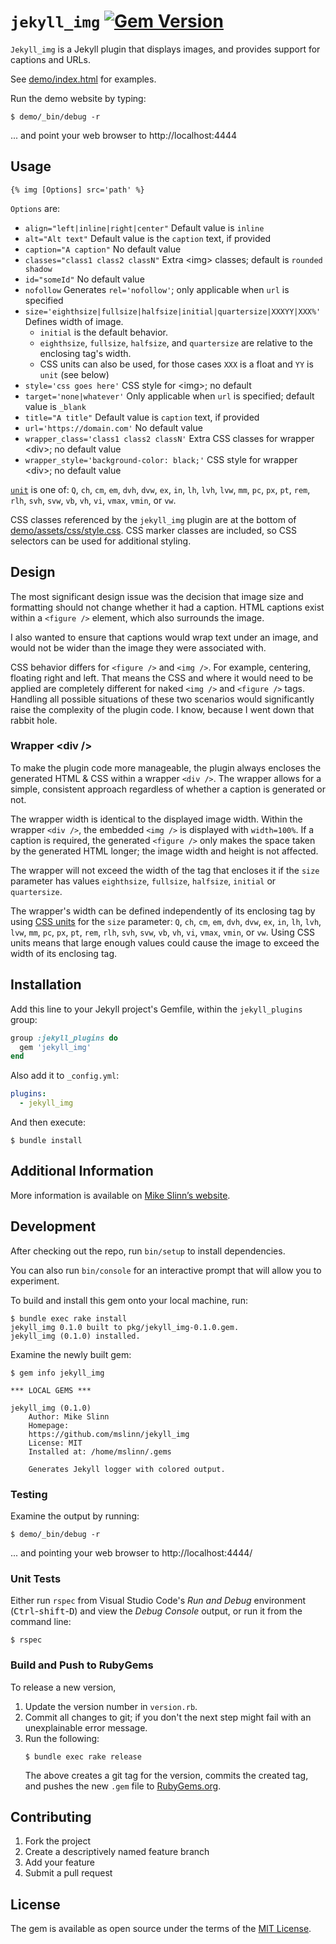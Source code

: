 `jekyll_img`
[![Gem Version](https://badge.fury.io/rb/jekyll_img.svg)](https://badge.fury.io/rb/jekyll_img)
===========

`Jekyll_img` is a Jekyll plugin that displays images,
and provides support for captions and URLs.

See [demo/index.html](demo/index.html) for examples.

Run the demo website by typing:
```shell
$ demo/_bin/debug -r
```
... and point your web browser to http://localhost:4444


## Usage
    {% img [Options] src='path' %}

`Options` are:

 - `align="left|inline|right|center"` Default value is `inline`
 - `alt="Alt text"` Default value is the `caption` text, if provided
 - `caption="A caption"` No default value
 - `classes="class1 class2 classN"` Extra &lt;img&gt; classes; default is `rounded shadow`
 - `id="someId"` No default value
 - `nofollow`  Generates `rel='nofollow'`; only applicable when `url` is specified
 - `size='eighthsize|fullsize|halfsize|initial|quartersize|XXXYY|XXX%'`
   Defines width of image.
   - `initial` is the default behavior.
   - `eighthsize`, `fullsize`, `halfsize`, and `quartersize` are relative to the enclosing tag's width.
   - CSS units can also be used, for those cases `XXX` is a float and `YY` is `unit` (see below)
 - `style='css goes here'` CSS style for &lt;img&gt;; no default
 - `target='none|whatever'` Only applicable when `url` is specified; default value is `_blank`
 - `title="A title"` Default value is `caption` text, if provided
 - `url='https://domain.com'` No default value
 - `wrapper_class='class1 class2 classN'` Extra CSS classes for wrapper &lt;div&gt;; no default value
 - `wrapper_style='background-color: black;'` CSS style for wrapper &lt;div&gt;; no default value

[`unit`](https://developer.mozilla.org/en-US/docs/Learn/CSS/Building_blocks/Values_and_units#numbers_lengths_and_percentages) is one of: `Q`, `ch`, `cm`, `em`, `dvh`, `dvw`, `ex`, `in`, `lh`,
`lvh`, `lvw`, `mm`, `pc`, `px`, `pt`, `rem`, `rlh`, `svh`, `svw`, `vb`,
`vh`, `vi`, `vmax`, `vmin`, or `vw`.

CSS classes referenced by the `jekyll_img` plugin are at the bottom of [demo/assets/css/style.css](demo/assets/css/style.css). CSS marker classes are included, so CSS selectors can be used for additional styling.


## Design
The most significant design issue was the decision that image size and formatting should not change
whether it had a caption.
HTML captions exist within a `<figure />` element, which also surrounds the image.

I also wanted to ensure that captions would wrap text under an image,
and would not be wider than the image they were associated with.

CSS behavior differs for `<figure />` and `<img />`.
For example, centering, floating right and left.
That means the CSS and where it would need to be applied are completely different for
naked `<img />` and `<figure />` tags.
Handling all possible situations of these two scenarios would significantly raise the complexity of the plugin code. I know, because I went down that rabbit hole.


### Wrapper &lt;div /&gt;
To make the plugin code more manageable,
the plugin always encloses the generated HTML & CSS within a wrapper `<div />`.
The wrapper allows for a simple, consistent approach regardless of whether a caption is generated or not.

The wrapper width is identical to the displayed image width.
Within the wrapper `<div />`, the embedded `<img />` is displayed with `width=100%`.
If a caption is required, the generated `<figure />` only makes the space taken by the generated HTML longer;
the image width and height is not affected.

The wrapper will not exceed the width of the tag that encloses it if the `size` parameter has values `eighthsize`, `fullsize`, `halfsize`, `initial` or `quartersize`.

The wrapper's width can be defined independently of its enclosing tag by using [CSS units](https://developer.mozilla.org/en-US/docs/Learn/CSS/Building_blocks/Values_and_units#numbers_lengths_and_percentages) for the `size` parameter:
`Q`, `ch`, `cm`, `em`, `dvh`, `dvw`, `ex`, `in`, `lh`,
`lvh`, `lvw`, `mm`, `pc`, `px`, `pt`, `rem`, `rlh`, `svh`, `svw`, `vb`,
`vh`, `vi`, `vmax`, `vmin`, or `vw`.
Using CSS units means that large enough values could cause the image to exceed the width of its enclosing tag.


## Installation

Add this line to your Jekyll project's Gemfile, within the `jekyll_plugins` group:

```ruby
group :jekyll_plugins do
  gem 'jekyll_img'
end
```

Also add it to `_config.yml`:
```yaml
plugins:
  - jekyll_img
```

And then execute:

    $ bundle install


## Additional Information
More information is available on
[Mike Slinn&rsquo;s website](https://www.mslinn.com/blog/2020/10/03/jekyll-plugins.html).


## Development
After checking out the repo, run `bin/setup` to install dependencies.

You can also run `bin/console` for an interactive prompt that will allow you to experiment.


To build and install this gem onto your local machine, run:
```shell
$ bundle exec rake install
jekyll_img 0.1.0 built to pkg/jekyll_img-0.1.0.gem.
jekyll_img (0.1.0) installed.
```

Examine the newly built gem:
```shell
$ gem info jekyll_img

*** LOCAL GEMS ***

jekyll_img (0.1.0)
    Author: Mike Slinn
    Homepage:
    https://github.com/mslinn/jekyll_img
    License: MIT
    Installed at: /home/mslinn/.gems

    Generates Jekyll logger with colored output.
```

### Testing
Examine the output by running:
```shell
$ demo/_bin/debug -r
```
... and pointing your web browser to http://localhost:4444/

### Unit Tests
Either run `rspec` from Visual Studio Code's *Run and Debug* environment
(<kbd>Ctrl</kbd>-<kbd>shift</kbd>-<kbd>D</kbd>) and view the *Debug Console* output,
or run it from the command line:
```shell
$ rspec
```

### Build and Push to RubyGems
To release a new version,
  1. Update the version number in `version.rb`.
  2. Commit all changes to git; if you don't the next step might fail with an unexplainable error message.
  3. Run the following:
     ```shell
     $ bundle exec rake release
     ```
     The above creates a git tag for the version, commits the created tag,
     and pushes the new `.gem` file to [RubyGems.org](https://rubygems.org).


## Contributing

1. Fork the project
2. Create a descriptively named feature branch
3. Add your feature
4. Submit a pull request


## License

The gem is available as open source under the terms of the [MIT License](https://opensource.org/licenses/MIT).
